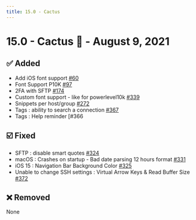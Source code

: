 ```yaml
---
title: 15.0 - Cactus
---
```

# 15.0 - Cactus :cactus: - August 9, 2021

## :white_check_mark: Added
* Add iOS font support [#60](https://github.com/isontheline/pro.webssh.net/issues/60)
* Font Support P10K [#97](https://github.com/isontheline/pro.webssh.net/issues/97)
* 2FA with SFTP [#174](https://github.com/isontheline/pro.webssh.net/issues/174)
* Custom font support - like for powerlevel10k [#339](https://github.com/isontheline/pro.webssh.net/issues/339)
* Snippets per host/group [#272](https://github.com/isontheline/pro.webssh.net/issues/272)
* Tags : ability to search a connection [#367](https://github.com/isontheline/pro.webssh.net/issues/367)
* Tags : Help reminder [#366

## :ballot_box_with_check: Fixed
* SFTP : disable smart quotes [#324](https://github.com/isontheline/pro.webssh.net/issues/324)
* macOS : Crashes on startup - Bad date parsing 12 hours format [#331](https://github.com/isontheline/pro.webssh.net/issues/331)
* iOS 15 : Navigation Bar Background Color [#325](https://github.com/isontheline/pro.webssh.net/issues/325)
* Unable to change SSH settings : Virtual Arrow Keys & Read Buffer Size [#372](https://github.com/isontheline/pro.webssh.net/issues/372)

## :x: Removed
None